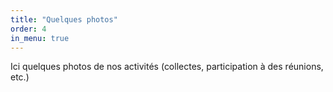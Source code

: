 ```yaml
---
title: "Quelques photos"
order: 4
in_menu: true
---
```

Ici quelques photos de nos activités (collectes, participation à des réunions, etc.) 